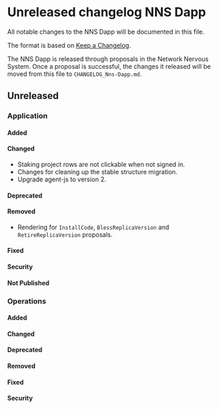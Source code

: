 
# Unreleased changelog NNS Dapp

All notable changes to the NNS Dapp will be documented in this file.

The format is based on [Keep a Changelog](https://keepachangelog.com/en/1.0.0/).

The NNS Dapp is released through proposals in the Network Nervous System. Once a
proposal is successful, the changes it released will be moved from this file to
`CHANGELOG_Nns-Dapp.md`.

## Unreleased

### Application

#### Added

#### Changed

* Staking project rows are not clickable when not signed in.
* Changes for cleaning up the stable structure migration.
* Upgrade agent-js to version 2.

#### Deprecated

#### Removed

* Rendering for `InstallCode`, `BlessReplicaVersion` and `RetireReplicaVersion` proposals.

#### Fixed

#### Security

#### Not Published

### Operations

#### Added

#### Changed

#### Deprecated

#### Removed

#### Fixed

#### Security
